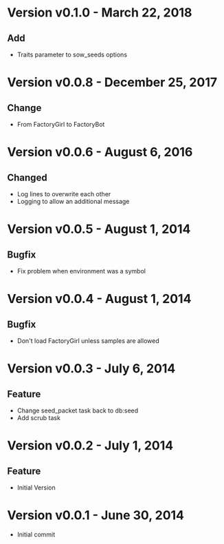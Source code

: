 Version v0.1.0 - March 22, 2018
================================================================================

Add
--------------------------------------------------------------------------------
  * Traits parameter to sow_seeds options

Version v0.0.8 - December 25, 2017
================================================================================

Change
--------------------------------------------------------------------------------
  * From FactoryGirl to FactoryBot

Version v0.0.6 - August 6, 2016
================================================================================

Changed
--------------------------------------------------------------------------------
  * Log lines to overwrite each other
  * Logging to allow an additional message

Version v0.0.5 - August 1, 2014
================================================================================

Bugfix
--------------------------------------------------------------------------------
  * Fix problem when environment was a symbol

Version v0.0.4 - August 1, 2014
================================================================================

Bugfix
--------------------------------------------------------------------------------
  * Don't load FactoryGirl unless samples are allowed

Version v0.0.3 - July 6, 2014
================================================================================

Feature
--------------------------------------------------------------------------------
  * Change seed_packet task back to db:seed
  * Add scrub task

Version v0.0.2 - July 1, 2014
================================================================================

Feature
--------------------------------------------------------------------------------
  * Initial Version

Version v0.0.1 - June 30, 2014
================================================================================

  * Initial commit

